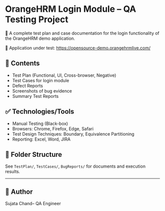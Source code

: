# OrangeHRM Login Module – QA Testing Project

🧪 A complete test plan and case documentation for the login functionality of the OrangeHRM demo application.

🔗 Application under test: https://opensource-demo.orangehrmlive.com/

## 📄 Contents

- Test Plan (Functional, UI, Cross-browser, Negative)
- Test Cases for login module
- Defect Reports
- Screenshots of bug evidence
- Summary Test Reports

## ✅ Technologies/Tools

- Manual Testing (Black-box)
- Browsers: Chrome, Firefox, Edge, Safari
- Test Design Techniques: Boundary, Equivalence Partitioning
- Reporting: Excel, Word, JIRA 

## 📁 Folder Structure

See `TestPlan/`, `TestCases/`, `BugReports/` for documents and execution results.

---

## 👤 Author

Sujata Chand– QA Engineer


